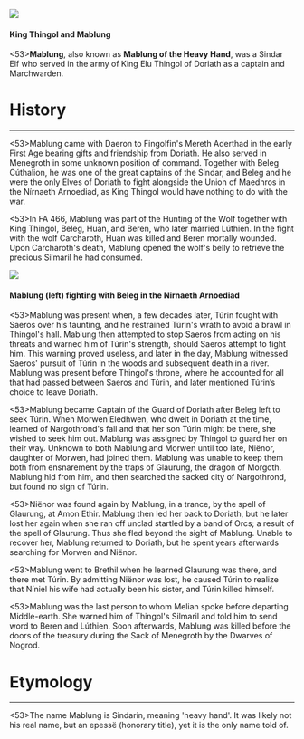 ![](mablung/1.jpg)

#### King Thingol and Mablung

<53>**Mablung**, also known as **Mablung of the Heavy Hand**, was a Sindar Elf who served in the army of King Elu Thingol of Doriath as a captain and Marchwarden.

# History
---

<53>Mablung came with Daeron to Fingolfin's Mereth Aderthad in the early First Age bearing gifts and friendship from Doriath. He also served in Menegroth in some unknown position of command. Together with Beleg Cúthalion, he was one of the great captains of the Sindar, and Beleg and he were the only Elves of Doriath to fight alongside the Union of Maedhros in the Nírnaeth Arnoediad, as King Thingol would have nothing to do with the war.

<53>In FA 466, Mablung was part of the Hunting of the Wolf together with King Thingol, Beleg, Huan, and Beren, who later married Lúthien. In the fight with the wolf Carcharoth, Huan was killed and Beren mortally wounded. Upon Carcharoth's death, Mablung opened the wolf's belly to retrieve the precious Silmaril he had consumed.

![](mablung/2.jpg)

#### Mablung (left) fighting with Beleg in the Nirnaeth Arnoediad

<53>Mablung was present when, a few decades later, Túrin fought with Saeros over his taunting, and he restrained Túrin's wrath to avoid a brawl in Thingol's hall. Mablung then attempted to stop Saeros from acting on his threats and warned him of Túrin's strength, should Saeros attempt to fight him. This warning proved useless, and later in the day, Mablung witnessed Saeros' pursuit of Túrin in the woods and subsequent death in a river. Mablung was present before Thingol's throne, where he accounted for all that had passed between Saeros and Túrin, and later mentioned Túrin’s choice to leave Doriath.

<53>Mablung became Captain of the Guard of Doriath after Beleg left to seek Túrin. When Morwen Eledhwen, who dwelt in Doriath at the time, learned of Nargothrond's fall and that her son Túrin might be there, she wished to seek him out. Mablung was assigned by Thingol to guard her on their way. Unknown to both Mablung and Morwen until too late, Niënor, daughter of Morwen, had joined them. Mablung was unable to keep them both from ensnarement by the traps of Glaurung, the dragon of Morgoth. Mablung hid from him, and then searched the sacked city of Nargothrond, but found no sign of Túrin.

<53>Niënor was found again by Mablung, in a trance, by the spell of Glaurung, at Amon Ethir. Mablung then led her back to Doriath, but he later lost her again when she ran off unclad startled by a band of Orcs; a result of the spell of Glaurung. Thus she fled beyond the sight of Mablung. Unable to recover her, Mablung returned to Doriath, but he spent years afterwards searching for Morwen and Niënor.

<53>Mablung went to Brethil when he learned Glaurung was there, and there met Túrin. By admitting Niënor was lost, he caused Túrin to realize that Níniel his wife had actually been his sister, and Túrin killed himself.

<53>Mablung was the last person to whom Melian spoke before departing Middle-earth. She warned him of Thingol's Silmaril and told him to send word to Beren and Lúthien. Soon afterwards, Mablung was killed before the doors of the treasury during the Sack of Menegroth by the Dwarves of Nogrod.

# Etymology

---

<53>The name Mablung is Sindarin, meaning 'heavy hand'. It was likely not his real name, but an epessë (honorary title), yet it is the only name told of.
